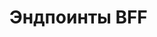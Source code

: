 # Эндпоинты BFF

<swagger-ui src= "https://raw.githubusercontent.com/sonorame/NC_test_task/master/docs/Favorites_service-1.0.0-swagger.yaml" />